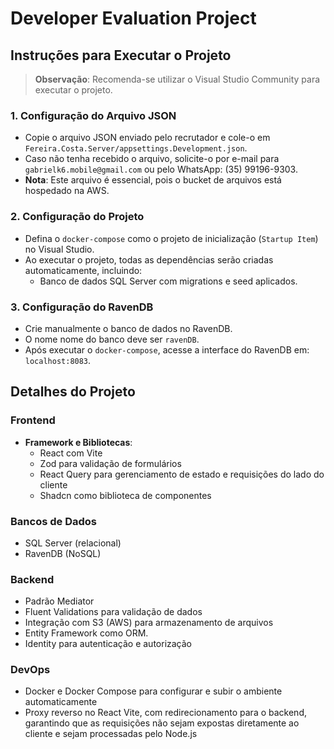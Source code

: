 

# Developer Evaluation Project

## Instruções para Executar o Projeto

> **Observação**: Recomenda-se utilizar o Visual Studio Community para executar o projeto.

### 1. Configuração do Arquivo JSON
- Copie o arquivo JSON enviado pelo recrutador e cole-o em `Fereira.Costa.Server/appsettings.Development.json`.
- Caso não tenha recebido o arquivo, solicite-o por e-mail para `gabrielk6.mobile@gmail.com` ou pelo WhatsApp: (35) 99196-9303.
- **Nota**: Este arquivo é essencial, pois o bucket de arquivos está hospedado na AWS.

### 2. Configuração do Projeto
- Defina o `docker-compose` como o projeto de inicialização (`Startup Item`) no Visual Studio.
- Ao executar o projeto, todas as dependências serão criadas automaticamente, incluindo:
  - Banco de dados SQL Server com migrations e seed aplicados.

### 3. Configuração do RavenDB
- Crie manualmente o banco de dados no RavenDB.
- O nome<ViewGroup> nome do banco deve ser `ravenDB`.
- Após executar o `docker-compose`, acesse a interface do RavenDB em: `localhost:8083`.

## Detalhes do Projeto

### Frontend
- **Framework e Bibliotecas**:
  - React com Vite
  - Zod para validação de formulários
  - React Query para gerenciamento de estado e requisições do lado do cliente
  - Shadcn como biblioteca de componentes

### Bancos de Dados
- SQL Server (relacional)
- RavenDB (NoSQL)

### Backend
- Padrão Mediator
- Fluent Validations para validação de dados
- Integração com S3 (AWS) para armazenamento de arquivos
- Entity Framework como ORM.
- Identity para autenticação e autorização

### DevOps
- Docker e Docker Compose para configurar e subir o ambiente automaticamente
- Proxy reverso no React Vite, com redirecionamento para o backend, garantindo que as requisições não sejam expostas diretamente ao cliente e sejam processadas pelo Node.js

